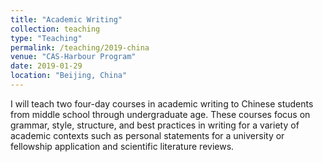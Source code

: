 ```yaml
---
title: "Academic Writing"
collection: teaching
type: "Teaching"
permalink: /teaching/2019-china
venue: "CAS-Harbour Program"
date: 2019-01-29
location: "Beijing, China"
---
```


I will teach two four-day courses in academic writing to Chinese students from middle school through undergraduate age. These courses focus on grammar, style, structure, and best practices in writing for a variety of academic contexts such as personal statements for a university or fellowship application and scientific literature reviews.
